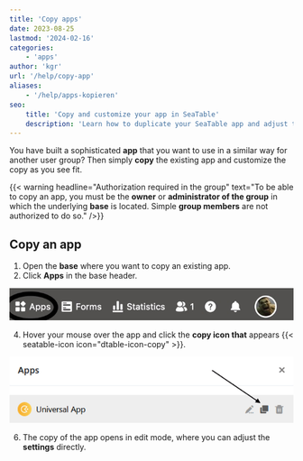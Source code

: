 ```yaml
---
title: 'Copy apps'
date: 2023-08-25
lastmod: '2024-02-16'
categories:
    - 'apps'
author: 'kgr'
url: '/help/copy-app'
aliases:
    - '/help/apps-kopieren'
seo:
    title: 'Copy and customize your app in SeaTable'
    description: 'Learn how to duplicate your SeaTable app and adjust the copy to fit any new use case or user group in seconds.'
---
```


You have built a sophisticated **app** that you want to use in a similar way for another user group? Then simply **copy** the existing app and customize the copy as you see fit.

{{< warning  headline="Authorization required in the group"  text="To be able to copy an app, you must be the **owner** or **administrator of the group** in which the underlying **base** is located. Simple **group members** are not authorized to do so." />}}

## Copy an app

1. Open the **base** where you want to copy an existing app.
2. Click **Apps** in the base header.

![Click apps in the base header](images/click-apps-in-the-base-header.jpg)

4. Hover your mouse over the app and click the **copy icon that** appears {{< seatable-icon icon="dtable-icon-copy" >}}.

![Copy apps](images/Apps-kopieren.png)

6. The copy of the app opens in edit mode, where you can adjust the **settings** directly.
